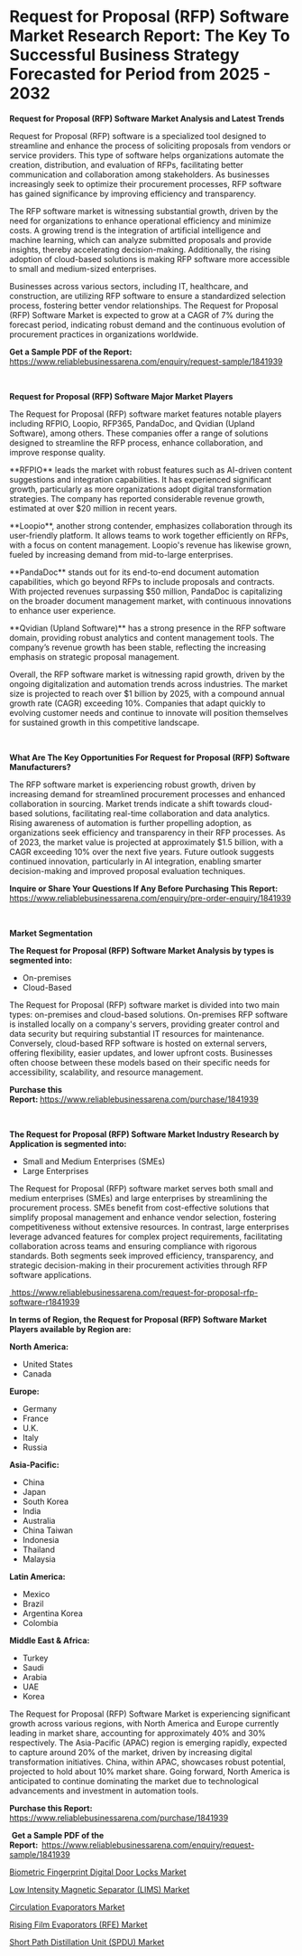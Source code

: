 <p><h1>Request for Proposal (RFP) Software Market Research Report: The Key To Successful Business Strategy Forecasted for Period from 2025 - 2032</h1></p><p><strong>Request for Proposal (RFP) Software Market Analysis and Latest Trends</strong></p>
<p><p>Request for Proposal (RFP) software is a specialized tool designed to streamline and enhance the process of soliciting proposals from vendors or service providers. This type of software helps organizations automate the creation, distribution, and evaluation of RFPs, facilitating better communication and collaboration among stakeholders. As businesses increasingly seek to optimize their procurement processes, RFP software has gained significance by improving efficiency and transparency.</p><p>The RFP software market is witnessing substantial growth, driven by the need for organizations to enhance operational efficiency and minimize costs. A growing trend is the integration of artificial intelligence and machine learning, which can analyze submitted proposals and provide insights, thereby accelerating decision-making. Additionally, the rising adoption of cloud-based solutions is making RFP software more accessible to small and medium-sized enterprises.</p><p>Businesses across various sectors, including IT, healthcare, and construction, are utilizing RFP software to ensure a standardized selection process, fostering better vendor relationships. The Request for Proposal (RFP) Software Market is expected to grow at a CAGR of 7% during the forecast period, indicating robust demand and the continuous evolution of procurement practices in organizations worldwide.</p></p>
<p><strong>Get a Sample PDF of the Report:&nbsp;</strong> <a href="https://www.reliablebusinessarena.com/enquiry/request-sample/1841939?utm_campaign=2175&utm_medium=2&utm_source=Github&utm_content=ia&utm_term=26032025&utm_id=request-for-proposal-rfp-software">https://www.reliablebusinessarena.com/enquiry/request-sample/1841939</a></p>
<p>&nbsp;</p>
<p><strong>Request for Proposal (RFP) Software Major Market Players</strong></p>
<p><p>The Request for Proposal (RFP) software market features notable players including RFPIO, Loopio, RFP365, PandaDoc, and Qvidian (Upland Software), among others. These companies offer a range of solutions designed to streamline the RFP process, enhance collaboration, and improve response quality.</p><p>**RFPIO** leads the market with robust features such as AI-driven content suggestions and integration capabilities. It has experienced significant growth, particularly as more organizations adopt digital transformation strategies. The company has reported considerable revenue growth, estimated at over $20 million in recent years.</p><p>**Loopio**, another strong contender, emphasizes collaboration through its user-friendly platform. It allows teams to work together efficiently on RFPs, with a focus on content management. Loopio's revenue has likewise grown, fueled by increasing demand from mid-to-large enterprises.</p><p>**PandaDoc** stands out for its end-to-end document automation capabilities, which go beyond RFPs to include proposals and contracts. With projected revenues surpassing $50 million, PandaDoc is capitalizing on the broader document management market, with continuous innovations to enhance user experience.</p><p>**Qvidian (Upland Software)** has a strong presence in the RFP software domain, providing robust analytics and content management tools. The company’s revenue growth has been stable, reflecting the increasing emphasis on strategic proposal management.</p><p>Overall, the RFP software market is witnessing rapid growth, driven by the ongoing digitalization and automation trends across industries. The market size is projected to reach over $1 billion by 2025, with a compound annual growth rate (CAGR) exceeding 10%. Companies that adapt quickly to evolving customer needs and continue to innovate will position themselves for sustained growth in this competitive landscape.</p></p>
<p>&nbsp;</p>
<p><strong>What Are The Key Opportunities For Request for Proposal (RFP) Software Manufacturers?</strong></p>
<p><p>The RFP software market is experiencing robust growth, driven by increasing demand for streamlined procurement processes and enhanced collaboration in sourcing. Market trends indicate a shift towards cloud-based solutions, facilitating real-time collaboration and data analytics. Rising awareness of automation is further propelling adoption, as organizations seek efficiency and transparency in their RFP processes. As of 2023, the market value is projected at approximately $1.5 billion, with a CAGR exceeding 10% over the next five years. Future outlook suggests continued innovation, particularly in AI integration, enabling smarter decision-making and improved proposal evaluation techniques.</p></p>
<p><strong>Inquire or Share Your Questions If Any Before Purchasing This Report:</strong> <a href="https://www.reliablebusinessarena.com/enquiry/pre-order-enquiry/1841939?utm_campaign=2175&utm_medium=2&utm_source=Github&utm_content=ia&utm_term=26032025&utm_id=request-for-proposal-rfp-software">https://www.reliablebusinessarena.com/enquiry/pre-order-enquiry/1841939</a></p>
<p>&nbsp;</p>
<p><strong>Market Segmentation</strong></p>
<p><strong>The Request for Proposal (RFP) Software Market Analysis by types is segmented into:</strong></p>
<p><ul><li>On-premises</li><li>Cloud-Based</li></ul></p>
<p><p>The Request for Proposal (RFP) software market is divided into two main types: on-premises and cloud-based solutions. On-premises RFP software is installed locally on a company's servers, providing greater control and data security but requiring substantial IT resources for maintenance. Conversely, cloud-based RFP software is hosted on external servers, offering flexibility, easier updates, and lower upfront costs. Businesses often choose between these models based on their specific needs for accessibility, scalability, and resource management.</p></p>
<p><strong>Purchase this Report:&nbsp;</strong><a href="https://www.reliablebusinessarena.com/purchase/1841939?utm_campaign=2175&utm_medium=2&utm_source=Github&utm_content=ia&utm_term=26032025&utm_id=request-for-proposal-rfp-software">https://www.reliablebusinessarena.com/purchase/1841939</a></p>
<p>&nbsp;</p>
<p><strong>The Request for Proposal (RFP) Software Market Industry Research by Application is segmented into:</strong></p>
<p><ul><li>Small and Medium Enterprises (SMEs)</li><li>Large Enterprises</li></ul></p>
<p><p>The Request for Proposal (RFP) software market serves both small and medium enterprises (SMEs) and large enterprises by streamlining the procurement process. SMEs benefit from cost-effective solutions that simplify proposal management and enhance vendor selection, fostering competitiveness without extensive resources. In contrast, large enterprises leverage advanced features for complex project requirements, facilitating collaboration across teams and ensuring compliance with rigorous standards. Both segments seek improved efficiency, transparency, and strategic decision-making in their procurement activities through RFP software applications.</p></p>
<p><a href="https://www.reliablebusinessarena.com/request-for-proposal-rfp-software-r1841939?utm_campaign=2175&utm_medium=2&utm_source=Github&utm_content=ia&utm_term=26032025&utm_id=request-for-proposal-rfp-software">&nbsp;https://www.reliablebusinessarena.com/request-for-proposal-rfp-software-r1841939</a></p>
<p><strong>In terms of Region, the Request for Proposal (RFP) Software Market Players available by Region are:</strong></p>
<p>
    <p> <strong> North America: </strong>
        <ul>
            <li>United States</li>
            <li>Canada</li>
        </ul>
        </p> 
    <p> <strong> Europe: </strong>
        <ul>
            <li>Germany</li>
            <li>France</li>
            <li>U.K.</li>
            <li>Italy</li>
            <li>Russia</li>
        </ul>
        </p> 
    <p> <strong> Asia-Pacific: </strong>
        <ul>
            <li>China</li>
            <li>Japan</li>
            <li>South Korea</li>
            <li>India</li>
            <li>Australia</li>
            <li>China Taiwan</li>
            <li>Indonesia</li>
            <li>Thailand</li>
            <li>Malaysia</li>
        </ul>
        </p> 
    <p> <strong> Latin America: </strong>
        <ul>
            <li>Mexico</li>
            <li>Brazil</li>
            <li>Argentina Korea</li>
            <li>Colombia</li>
        </ul>
        </p> 
    <p> <strong> Middle East & Africa: </strong>
        <ul>
            <li>Turkey</li>
            <li>Saudi</li>
            <li>Arabia</li>
            <li>UAE</li>
            <li>Korea</li>
        </ul>
    </p>
    </p>
<p><p>The Request for Proposal (RFP) Software Market is experiencing significant growth across various regions, with North America and Europe currently leading in market share, accounting for approximately 40% and 30% respectively. The Asia-Pacific (APAC) region is emerging rapidly, expected to capture around 20% of the market, driven by increasing digital transformation initiatives. China, within APAC, showcases robust potential, projected to hold about 10% market share. Going forward, North America is anticipated to continue dominating the market due to technological advancements and investment in automation tools.</p></p>
<p><strong>Purchase this Report: </strong><a href="https://www.reliablebusinessarena.com/purchase/1841939?utm_campaign=2175&utm_medium=2&utm_source=Github&utm_content=ia&utm_term=26032025&utm_id=request-for-proposal-rfp-software">https://www.reliablebusinessarena.com/purchase/1841939</a></p>
<p>&nbsp;<strong>Get a Sample PDF of the Report:&nbsp;&nbsp;</strong><a href="https://www.reliablebusinessarena.com/enquiry/request-sample/1841939?utm_campaign=2175&utm_medium=2&utm_source=Github&utm_content=ia&utm_term=26032025&utm_id=request-for-proposal-rfp-software">https://www.reliablebusinessarena.com/enquiry/request-sample/1841939</a></p>
<p><strong></strong></p>
<p><p><a href="https://github.com/wraggfomath/Market-Research-Report-List-1/blob/main/biometric-fingerprint-digital-door-locks-market.md?utm_campaign=2175&utm_medium=2&utm_source=Github&utm_content=ia&utm_term=26032025&utm_id=request-for-proposal-rfp-software">Biometric Fingerprint Digital Door Locks Market</a></p><p><a href="https://github.com/alawnhvicay/Market-Research-Report-List-1/blob/main/low-intensity-magnetic-separator-lims-market.md?utm_campaign=2175&utm_medium=2&utm_source=Github&utm_content=ia&utm_term=26032025&utm_id=request-for-proposal-rfp-software">Low Intensity Magnetic Separator (LIMS) Market</a></p><p><a href="https://github.com/haagarocapmj/Market-Research-Report-List-1/blob/main/circulation-evaporators-market.md?utm_campaign=2175&utm_medium=2&utm_source=Github&utm_content=ia&utm_term=26032025&utm_id=request-for-proposal-rfp-software">Circulation Evaporators Market</a></p><p><a href="https://github.com/countpapajwp/Market-Research-Report-List-1/blob/main/rising-film-evaporators-rfe-market.md?utm_campaign=2175&utm_medium=2&utm_source=Github&utm_content=ia&utm_term=26032025&utm_id=request-for-proposal-rfp-software">Rising Film Evaporators (RFE) Market</a></p><p><a href="https://github.com/gfellcincot4/Market-Research-Report-List-1/blob/main/short-path-distillation-unit-spdu-market.md?utm_campaign=2175&utm_medium=2&utm_source=Github&utm_content=ia&utm_term=26032025&utm_id=request-for-proposal-rfp-software">Short Path Distillation Unit (SPDU) Market</a></p></p>